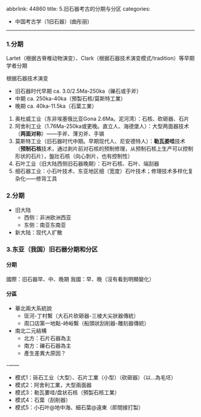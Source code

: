 abbrlink: 44860
title: 5.旧石器考古的分期与分区
categories:
  - 中国考古学（1旧石器）(曲彤丽)
---
### 1.分期

Lartet（根据古脊椎动物演变）、Clark（根据石器技术演变模式/tradition）等早期学者分期

根据石器技术演变

* 旧石器时代早期 ca. 3.0/2.5Ma-250ka（礫石或手斧）
* 中期 ca. 250ka-40ka（預製石核/莫斯特工業）
* 晚期 ca. 40ka-11.5ka（石葉工業）

1. 奥杜威工业（东非埃塞俄比亚Gona 2.6Ma。泥河湾）：石核、砍砸器、石片
2. 阿舍利工业（1.76Ma-250ka或更晚。直立人、海德堡人）：大型两面器技术（**两面对称**）——手斧、薄刃斧、手镐
3. 莫斯特工业（旧石器时代中期。早期现代人、尼安德特人）：**勒瓦娄哇**技术（**预制石核**技术，通过剥片前对石核的预制修理，从预制石核上生产可以控制形状的石片），盤壯石核（向心剝片，也有控制性）
4. 石叶工业（旧大陆西侧旧石器晚期）：石叶石核、石叶、端刮器
5. 细石器工业：小石叶技术、东亚地区细（宽度）石叶技术；修理技术多样化复杂化——修背工具

### 2.分期

* 旧大陆
  * 西侧：非洲欧洲西亚
  * 东侧：南亚东南亚
* 新大陆：现代人扩散

### 3.东亚（我国）旧石器分期和分区

#### 分期

國際：旧石器早、中、晚期
我國：早、晚（沒有看到明顯變化）

#### 分區

* 華北兩大系統說
  * 匼河-丁村繫（大石片砍砸器-三棱大尖狀器傳統）
  * 周口店第一地點-峙峪繫（船頭狀刮削器-雕刻器傳統）
* 南北二元結構
  * 北方：石片石器為主
  * 南方：礫石石器為主
  * 產生差異大原因？

-——

* 模式1：砾石工业（大型）、石片工業（小型）（砍砸器）（以...為毛坯）
* 模式2：阿舍利工業，大型兩面器
* 模式3：勒瓦婁哇/盘状石核（預製石核工業）
* 模式4：石葉（刮削器）
* 模式5：小石叶@地中海、細石葉@遠東（即間接打製）